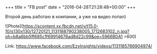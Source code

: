 +++
title = "FB post"
date = "2016-04-28T21:28:48+00:00"
+++

Второй день работаю в компании, а уже на видео попал)

![Phote](https://scontent.xx.fbcdn.net/v/t15.0-10/s130x130/12720121_1131188790238005_1712683102_n.jpg?oh=b8a6bb5ff685c1f69914678ad8d22c99&oe=5966B0A1 =600)


Link: https://www.facebook.com/EzyInsights/videos/1131185766904974/
